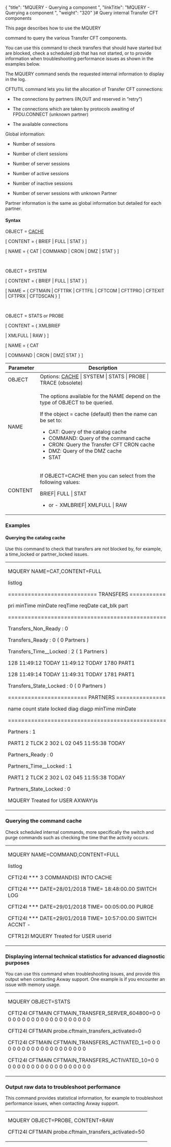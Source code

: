 {
    "title": "MQUERY - Querying a component ",
    "linkTitle": "MQUERY - Querying a component ",
    "weight": "320"
}# <span id="kanchor71"></span><span id="MQUERY"></span>Query internal <span>Transfer CFT</span> components



This page describes how to use the <span id="MQUERY_command"></span>MQUERY

command to query the various <span>Transfer CFT</span> components.



You can use this command to check transfers that should have started but are blocked, check a scheduled job that has not started, or to provide information when troubleshooting performance issues as shown in the examples below.



The MQUERY command sends the requested internal information to display in the log.



CFTUTIL command lets you list the allocation of <span>Transfer CFT</span> connections:



-   The connections by partners (IN,OUT and reserved in “retry”)

-   The connections which are taken by protocols awaiting of FPDU.CONNECT (unknown partner)

-   The available connections



Global information:



-   Number of sessions

-   Number of client sessions

-   Number of server sessions

-   Number of active sessions

-   Number of inactive sessions

-   Number of server sessions with unknown Partner



Partner information is the same as global information but detailed for each partner.



#### Syntax



OBJECT = <u>CACHE</u>



\[ CONTENT = { BRIEF | FULL | STAT } \]



\[ NAME = { CAT | COMMAND | CRON | DMZ | STAT } \]



 



OBJECT = SYSTEM



\[ CONTENT = { BRIEF | FULL | STAT } \]



\[ NAME = { CFTMAIN | CFTTRK | CFTTFIL | CFTCOM | CFTTPRO | CFTEXIT | CFTPRX | CFTDSCAN } \]



 



OBJECT = STATS or PROBE



\[ CONTENT = { <span>XMLBRIEF</span>

| XMLFULL | RAW } \]



\[ NAME = { <span>CAT</span>

| COMMAND | CRON | DMZ| STAT } \]



<table data-cellspacing="0">
<thead>
<tr>
<th>Parameter</th>
<th>  Description</th>
</tr>
</thead>
<tbody>
<tr data-valign="top">
<td width="19.982%">OBJECT</td>
<td width="80.018%">Options: <u>CACHE</u> | SYSTEM | STATS | PROBE | TRACE (obsolete)</td>
</tr>
<tr data-valign="top">
<td width="19.982%">NAME</td>
<td width="23.009%"><p>The options available for the NAME depend on the type of OBJECT to be queried.</p>
<p>If the object = cache (default) then the name can be set to:</p>
<ul>
<li>CAT: Query of the catalog cache</li>
<li>COMMAND: Query of the command cache</li>
<li>CRON: Query the <span>Transfer CFT</span> CRON cache</li>
<li>DMZ: Query of the DMZ cache</li>
<li>STAT</li>
</ul></td>
</tr>
<tr data-valign="top">
<td width="19.982%">CONTENT</td>
<td width="80.018%"><p>If OBJECT=CACHE then you can select from the following values:</p>
<p>BRIEF| FULL | STAT

- or - XMLBRIEF| XMLFULL | RAW</p></td>
</tr>
</tbody>
</table>



### Examples



#### Querying the catalog cache



Use this command to check that transfers are not blocked by, for example, a time\_locked or partner\_locked issues.



<table data-cellspacing="0">
<tbody>
<tr>
<td><p>MQUERY NAME=CAT,CONTENT=FULL</p>
<p>listlog</p>
<p>=========================== TRANSFERS ======================================</p>
<p>pri minTime minDate reqTime reqDate cat_blk part</p>
<p>============================================================================</p>
<p>Transfers_Non_Ready : 0</p>
<p>Transfers_Ready : 0 ( 0 Partners )</p>
<p>Transfers_Time__Locked : 2 ( 1 Partners )</p>
<p>128 11:49:12 TODAY 11:49:12 TODAY 1780 PART1</p>
<p>128 11:49:14 TODAY 11:49:31 TODAY 1781 PART1</p>
<p>Transfers_State_Locked : 0 ( 0 Partners )</p>
<p>======================== PARTNERS =====================================</p>
<p>name count state locked diag diagp minTime minDate</p>
<p>=======================================================================</p>
<p>Partners : 1</p>
<p>PART1 2 TLCK 2 302 L 02 045 11:55:38 TODAY</p>
<p>Partners_Ready : 0</p>
<p>Partners_Time__Locked : 1</p>
<p>PART1 2 TLCK 2 302 L 02 045 11:55:38 TODAY</p>
<p>Partners_State_Locked : 0</p>
<p>MQUERY Treated for USER AXWAY\ls</p></td>
</tr>
</tbody>
</table>



### Querying the command cache



Check scheduled internal commands, more specifically the switch and purge commands such as checking the time that the activity occurs.



<table data-cellspacing="0">
<tbody>
<tr>
<td><p>MQUERY NAME=COMMAND,CONTENT=FULL</p>
<p>listlog</p>
<p>CFTI24I *** 3 COMMAND(S) INTO CACHE</p>
<p>CFTI24I *** DATE=28/01/2018 TIME= 18:48:00.00 SWITCH LOG</p>
<p>CFTI24I *** DATE=29/01/2018 TIME= 00:05:00.00 PURGE</p>
<p>CFTI24I *** DATE=29/01/2018 TIME= 10:57:00.00 SWITCH ACCNT -</p>
<p>CFTR12I MQUERY Treated for USER userid</p></td>
</tr>
</tbody>
</table>



### Displaying internal technical statistics for advanced diagnostic purposes



You can use this command when troubleshooting issues, and provide this output when contacting Axway support. One example is if you encounter an issue with memory usage.



<table data-cellspacing="0">
<tbody>
<tr>
<td><p>MQUERY OBJECT=STATS</p>
<p>CFTI24I CFTMAIN CFTMAIN_TRANSFER_SERVER_604800=0 0 0 0 0 0 0 0 0 0 0 0 0 0 0 0 0 0 0 0</p>
<p>CFTI24I CFTMAIN probe.cftmain_transfers_activated=0</p>
<p>CFTI24I CFTMAIN CFTMAIN_TRANSFERS_ACTIVATED_1=0 0 0 0 0 0 0 0 0 0 0 0 0 0 0 0 0 0 0 0</p>
<p>CFTI24I CFTMAIN CFTMAIN_TRANSFERS_ACTIVATED_10=0 0 0 0 0 0 0 0 0 0 0 0 0 0 0 0 0 0 0 0</p></td>
</tr>
</tbody>
</table>



### Output raw data to troubleshoot performance



This command provides statistical information, for example to troubleshoot performance issues, when contacting Axway support.



<table data-cellspacing="0">
<tbody>
<tr>
<td><p>MQUERY OBJECT=PROBE, CONTENT=RAW</p>
<p>CFTI24I CFTMAIN probe.cftmain_transfers_activated=50</p></td>
</tr>
</tbody>
</table>
